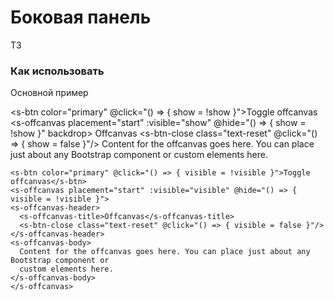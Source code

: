 # Боковая панель

ТЗ

### Как использовать
Основной пример

<s-btn color="primary" @click="() => { show = !show }">Toggle offcanvas</s-btn>
<s-offcanvas placement="start" :visible="show" @hide="() => { show = !show }" backdrop>
<s-offcanvas-header>
  <s-offcanvas-title>Offcanvas</s-offcanvas-title>
  <s-btn-close class="text-reset" @click="() => { show = false }"/>
</s-offcanvas-header>
<s-offcanvas-body>
  Content for the offcanvas goes here. You can place just about any Bootstrap component or custom elements here.
</s-offcanvas-body>
</s-offcanvas>

``` vue
<s-btn color="primary" @click="() => { visible = !visible }">Toggle offcanvas</s-btn>
<s-offcanvas placement="start" :visible="visible" @hide="() => { visible = !visible }">
<s-offcanvas-header>
  <s-offcanvas-title>Offcanvas</s-offcanvas-title>
  <s-btn-close class="text-reset" @click="() => { visible = false }"/>
</s-offcanvas-header>
<s-offcanvas-body>
  Content for the offcanvas goes here. You can place just about any Bootstrap component or
  custom elements here.
</s-offcanvas-body>
</s-offcanvas>
```

<script>
  export default {
    data() {
      return { 
        show: false,
      }
    }
  }
</script>

